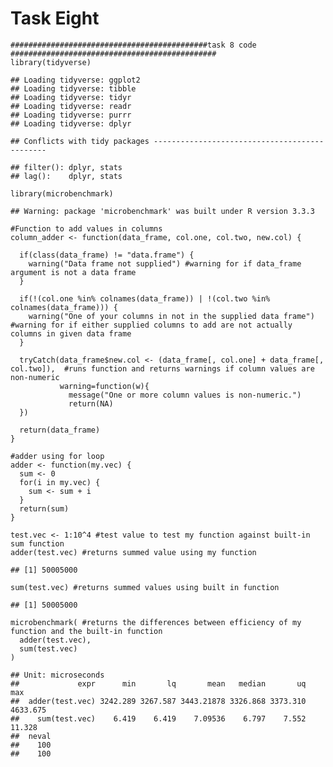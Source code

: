 Task Eight
==========

    ############################################task 8 code ##############################################
    library(tidyverse)

    ## Loading tidyverse: ggplot2
    ## Loading tidyverse: tibble
    ## Loading tidyverse: tidyr
    ## Loading tidyverse: readr
    ## Loading tidyverse: purrr
    ## Loading tidyverse: dplyr

    ## Conflicts with tidy packages ----------------------------------------------

    ## filter(): dplyr, stats
    ## lag():    dplyr, stats

    library(microbenchmark)

    ## Warning: package 'microbenchmark' was built under R version 3.3.3

    #Function to add values in columns
    column_adder <- function(data_frame, col.one, col.two, new.col) {
      
      if(class(data_frame) != "data.frame") {
        warning("Data frame not supplied") #warning for if data_frame argument is not a data frame
      }
      
      if(!(col.one %in% colnames(data_frame)) | !(col.two %in% colnames(data_frame))) {
        warning("One of your columns in not in the supplied data frame") #warning for if either supplied columns to add are not actually columns in given data frame
      }
      
      tryCatch(data_frame$new.col <- (data_frame[, col.one] + data_frame[, col.two]),  #runs function and returns warnings if column values are non-numeric
               warning=function(w){
                 message("One or more column values is non-numeric.")
                 return(NA)
      })
      
      return(data_frame)
    }

    #adder using for loop
    adder <- function(my.vec) {
      sum <- 0
      for(i in my.vec) {
        sum <- sum + i
      }
      return(sum)
    }

    test.vec <- 1:10^4 #test value to test my function against built-in sum function
    adder(test.vec) #returns summed value using my function

    ## [1] 50005000

    sum(test.vec) #returns summed values using built in function

    ## [1] 50005000

    microbenchmark( #returns the differences between efficiency of my function and the built-in function
      adder(test.vec),
      sum(test.vec)
    )

    ## Unit: microseconds
    ##             expr      min       lq       mean   median       uq      max
    ##  adder(test.vec) 3242.289 3267.587 3443.21878 3326.868 3373.310 4633.675
    ##    sum(test.vec)    6.419    6.419    7.09536    6.797    7.552   11.328
    ##  neval
    ##    100
    ##    100
